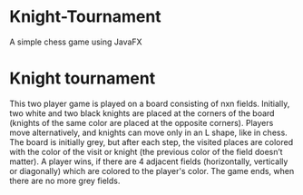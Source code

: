 # Knight-Tournament
A simple chess game using JavaFX

# Knight tournament
This two player game is played on a board consisting of nxn fields. Initially, two white and two black knights are placed at the corners of the board (knights of the same color are placed at the opposite corners). Players move alternatively, and knights can move only in an L shape, like in chess. The board is initially grey, but after each step, the visited places are colored with the color of the visit or knight (the previous color of the field doesn’t matter). A player wins, if there are 4 adjacent fields (horizontally, vertically or diagonally) which are colored to the player's color. The game ends, when there are no more grey fields.
